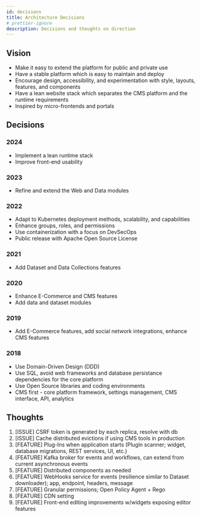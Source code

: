 ```yaml
---
id: decisions
title: Architecture Decisions
# prettier-ignore
description: Decisions and thoughts on direction
---
```


## Vision

- Make it easy to extend the platform for public and private use
- Have a stable platform which is easy to maintain and deploy
- Encourage design, accessibility, and experimentation with style, layouts, features, and components
- Have a lean website stack which separates the CMS platform and the runtime requirements
- Inspired by micro-frontends and portals

## Decisions

### 2024

- Implement a lean runtime stack
- Improve front-end usability

### 2023

- Refine and extend the Web and Data modules

### 2022

- Adapt to Kubernetes deployment methods, scalability, and capabilities
- Enhance groups, roles, and permissions
- Use containerization with a focus on DevSecOps
- Public release with Apache Open Source License

### 2021

- Add Dataset and Data Collections features

### 2020

- Enhance E-Commerce and CMS features
- Add data and dataset modules

### 2019

- Add E-Commerce features, add social network integrations, enhance CMS features

### 2018

- Use Domain-Driven Design (DDD)
- Use SQL, avoid web frameworks and database persistance dependencies for the core platform
- Use Open Source libraries and coding environments
- CMS first - core platform framework, settings management, CMS interface, API, analytics

## Thoughts

1. [ISSUE] CSRF token is generated by each replica, resolve with db
2. [ISSUE] Cache distributed evictions if using CMS tools in production
3. [FEATURE] Plug-Ins when application starts (Plugin scanner; widget, database migrations, REST services, UI, etc.)
4. [FEATURE] Kafka broker for events and workflows, can extend from current asynchronous events
5. [FEATURE] Distributed components as needed
6. [FEATURE] WebHooks service for events (resilience similar to Dataset downloader); app, endpoint, headers, message
7. [FEATURE] Granular permissions; Open Policy Agent + Rego
8. [FEATURE] CDN setting
9. [FEATURE] Front-end editing improvements w/widgets exposing editor features
